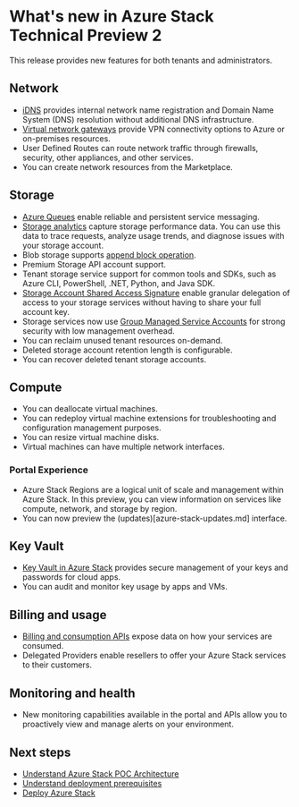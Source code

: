 <properties
    pageTitle="What's new in Azure Stack | Microsoft Azure"
    description="What's new in Azure Stack"
    services="azure-stack"
    documentationCenter=""
    authors="HeathL17"
    manager="byronr"
    editor=""/>

<tags
    ms.service="azure-stack"
    ms.workload="na"
    ms.tgt_pltfrm="na"
    ms.devlang="na"
    ms.topic="article"
    ms.date="10/25/2016"
    ms.author="helaw"/>

# <a name="whats-new-in-azure-stack-technical-preview-2"></a>What's new in Azure Stack Technical Preview 2
This release provides new features for both tenants and administrators.

## <a name="network"></a>Network   
   - [iDNS](azure-stack-understanding-dns-in-tp2.md) provides internal network name registration and Domain Name System (DNS) resolution without additional DNS infrastructure.
   - [Virtual network gateways](azure-stack-create-vpn-connection-one-node-tp2.md) provide VPN connectivity options to Azure or on-premises resources.
   - User Defined Routes can route network traffic through firewalls, security, other appliances, and other services.
   - You can create network resources from the Marketplace.   

## <a name="storage"></a>Storage
 - [Azure Queues](https://msdn.microsoft.com/library/dd179353.aspx) enable reliable and persistent service messaging.
 - [Storage analytics](https://msdn.microsoft.com/library/azure/hh343270.aspx) capture storage performance data. You can use this data to trace requests, analyze usage trends, and diagnose issues with your storage account.
 - Blob storage supports [append block operation](https://msdn.microsoft.com/library/azure/mt427365.aspx).
 - Premium Storage API account support.
 - Tenant storage service support for common tools and SDKs, such as Azure CLI, PowerShell, .NET, Python, and Java SDK. 
 - [Storage Account Shared Access Signature](https://msdn.microsoft.com/library/azure/mt584140.aspx) enable granular delegation of access to your storage services without having to share your full account key.  
 - Storage services now use [Group Managed Service Accounts](https://technet.microsoft.com/library/hh831477.aspx) for strong security with low management overhead.
 - You can reclaim unused tenant resources on-demand.
 - Deleted storage account retention length is configurable.
 - You can recover deleted tenant storage accounts.

## <a name="compute"></a>Compute
- You can deallocate virtual machines.
- You can redeploy virtual machine extensions for troubleshooting and configuration management purposes.
- You can resize virtual machine disks.
- Virtual machines can have multiple network interfaces.

### <a name="portal-experience"></a>Portal Experience
 - Azure Stack Regions are a logical unit of scale and management within Azure Stack. In this preview, you can view information on services like compute, network, and storage by region.
 - You can now preview the (updates)[azure-stack-updates.md] interface.

## <a name="key-vault"></a>Key Vault
- [Key Vault in Azure Stack](azure-stack-kv-intro.md) provides secure management of your keys and passwords for cloud apps.
- You can audit and monitor key usage by apps and VMs.

## <a name="billing-and-usage"></a>Billing and usage
 - [Billing and consumption APIs](azure-stack-billing-and-chargeback.md) expose data on how your services are consumed.  
 - Delegated Providers enable resellers to offer your Azure Stack services to their customers.

## <a name="monitoring-and-health"></a>Monitoring and health
 - New monitoring capabilities available in the portal and APIs allow you to proactively view and manage alerts on your environment.  

## <a name="next-steps"></a>Next steps
- [Understand Azure Stack POC Architecture](azure-stack-architecture.md)      
- [Understand deployment prerequisites](azure-stack-deploy.md)
- [Deploy Azure Stack](azure-stack-run-powershell-script.md)

  
